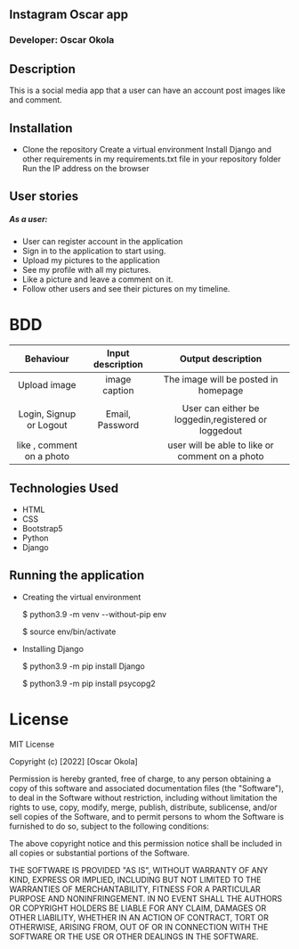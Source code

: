 ## Instagram Oscar app

### Developer: Oscar Okola

## Description
This is a social media app that  a user can have an account  post images like and comment.

## Installation
* Clone the repository Create a virtual environment Install Django and other requirements in my requirements.txt file in your repository folder Run the IP address on the browser



## User stories
  ##### As a user:
   + User can register account in the application
   + Sign in to the application to start using.
   + Upload my pictures to the application
   + See my profile with all my pictures.
   + Like a picture and leave a comment on it.
   + Follow other users and see their pictures on my timeline.


# BDD
 | Behaviour               |  Input description        |   Output  description                      |
 | :-----------:           |:-----:                    | :-------------:                            | 
 |  Upload image           |  image caption            |    The image will be posted in homepage    |   
 |                         |                           |                                            |
 |  Login, Signup or Logout|   Email, Password         |    User can either be loggedin,registered or  loggedout |
 |like , comment on a photo|                           |   user will be able to like or comment on a photo               | 


 



## Technologies Used
* HTML
* CSS
* Bootstrap5
* Python
* Django

## Running the application

* Creating the virtual environment

    $ python3.9 -m venv --without-pip env

    $ source env/bin/activate

*   Installing Django

    $ python3.9 -m pip install Django

    $ python3.9 -m pip install psycopg2



# License
 MIT License


Copyright (c) [2022] [Oscar Okola]

Permission is hereby granted, free of charge, to any person obtaining a copy
of this software and associated documentation files (the "Software"), to deal
in the Software without restriction, including without limitation the rights
to use, copy, modify, merge, publish, distribute, sublicense, and/or sell
copies of the Software, and to permit persons to whom the Software is
furnished to do so, subject to the following conditions:

The above copyright notice and this permission notice shall be included in all
copies or substantial portions of the Software.

THE SOFTWARE IS PROVIDED "AS IS", WITHOUT WARRANTY OF ANY KIND, EXPRESS OR
IMPLIED, INCLUDING BUT NOT LIMITED TO THE WARRANTIES OF MERCHANTABILITY,
FITNESS FOR A PARTICULAR PURPOSE AND NONINFRINGEMENT. IN NO EVENT SHALL THE
AUTHORS OR COPYRIGHT HOLDERS BE LIABLE FOR ANY CLAIM, DAMAGES OR OTHER
LIABILITY, WHETHER IN AN ACTION OF CONTRACT, TORT OR OTHERWISE, ARISING FROM,
OUT OF OR IN CONNECTION WITH THE SOFTWARE OR THE USE OR OTHER DEALINGS IN THE
SOFTWARE.



